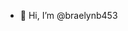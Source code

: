 - 👋 Hi, I’m @braelynb453
<!---
braelynb453/braelynb453 is a ✨ special ✨ repository because its `README.md` (this file) appears on your GitHub profile.
You can click the Preview link to take a look at your changes.
--->
